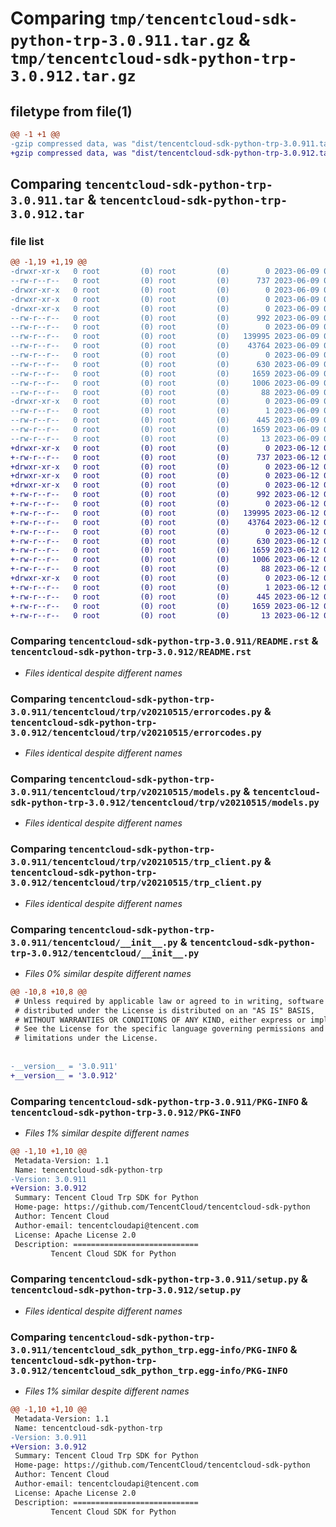 # Comparing `tmp/tencentcloud-sdk-python-trp-3.0.911.tar.gz` & `tmp/tencentcloud-sdk-python-trp-3.0.912.tar.gz`

## filetype from file(1)

```diff
@@ -1 +1 @@
-gzip compressed data, was "dist/tencentcloud-sdk-python-trp-3.0.911.tar", last modified: Fri Jun  9 02:30:25 2023, max compression
+gzip compressed data, was "dist/tencentcloud-sdk-python-trp-3.0.912.tar", last modified: Mon Jun 12 03:15:07 2023, max compression
```

## Comparing `tencentcloud-sdk-python-trp-3.0.911.tar` & `tencentcloud-sdk-python-trp-3.0.912.tar`

### file list

```diff
@@ -1,19 +1,19 @@
-drwxr-xr-x   0 root         (0) root         (0)        0 2023-06-09 02:30:25.000000 tencentcloud-sdk-python-trp-3.0.911/
--rw-r--r--   0 root         (0) root         (0)      737 2023-06-09 02:30:25.000000 tencentcloud-sdk-python-trp-3.0.911/README.rst
-drwxr-xr-x   0 root         (0) root         (0)        0 2023-06-09 02:30:25.000000 tencentcloud-sdk-python-trp-3.0.911/tencentcloud/
-drwxr-xr-x   0 root         (0) root         (0)        0 2023-06-09 02:30:25.000000 tencentcloud-sdk-python-trp-3.0.911/tencentcloud/trp/
-drwxr-xr-x   0 root         (0) root         (0)        0 2023-06-09 02:30:25.000000 tencentcloud-sdk-python-trp-3.0.911/tencentcloud/trp/v20210515/
--rw-r--r--   0 root         (0) root         (0)      992 2023-06-09 02:30:25.000000 tencentcloud-sdk-python-trp-3.0.911/tencentcloud/trp/v20210515/errorcodes.py
--rw-r--r--   0 root         (0) root         (0)        0 2023-06-09 02:30:25.000000 tencentcloud-sdk-python-trp-3.0.911/tencentcloud/trp/v20210515/__init__.py
--rw-r--r--   0 root         (0) root         (0)   139995 2023-06-09 02:30:25.000000 tencentcloud-sdk-python-trp-3.0.911/tencentcloud/trp/v20210515/models.py
--rw-r--r--   0 root         (0) root         (0)    43764 2023-06-09 02:30:25.000000 tencentcloud-sdk-python-trp-3.0.911/tencentcloud/trp/v20210515/trp_client.py
--rw-r--r--   0 root         (0) root         (0)        0 2023-06-09 02:30:25.000000 tencentcloud-sdk-python-trp-3.0.911/tencentcloud/trp/__init__.py
--rw-r--r--   0 root         (0) root         (0)      630 2023-06-09 02:30:25.000000 tencentcloud-sdk-python-trp-3.0.911/tencentcloud/__init__.py
--rw-r--r--   0 root         (0) root         (0)     1659 2023-06-09 02:30:25.000000 tencentcloud-sdk-python-trp-3.0.911/PKG-INFO
--rw-r--r--   0 root         (0) root         (0)     1006 2023-06-09 02:30:25.000000 tencentcloud-sdk-python-trp-3.0.911/setup.py
--rw-r--r--   0 root         (0) root         (0)       88 2023-06-09 02:30:25.000000 tencentcloud-sdk-python-trp-3.0.911/setup.cfg
-drwxr-xr-x   0 root         (0) root         (0)        0 2023-06-09 02:30:25.000000 tencentcloud-sdk-python-trp-3.0.911/tencentcloud_sdk_python_trp.egg-info/
--rw-r--r--   0 root         (0) root         (0)        1 2023-06-09 02:30:25.000000 tencentcloud-sdk-python-trp-3.0.911/tencentcloud_sdk_python_trp.egg-info/dependency_links.txt
--rw-r--r--   0 root         (0) root         (0)      445 2023-06-09 02:30:25.000000 tencentcloud-sdk-python-trp-3.0.911/tencentcloud_sdk_python_trp.egg-info/SOURCES.txt
--rw-r--r--   0 root         (0) root         (0)     1659 2023-06-09 02:30:25.000000 tencentcloud-sdk-python-trp-3.0.911/tencentcloud_sdk_python_trp.egg-info/PKG-INFO
--rw-r--r--   0 root         (0) root         (0)       13 2023-06-09 02:30:25.000000 tencentcloud-sdk-python-trp-3.0.911/tencentcloud_sdk_python_trp.egg-info/top_level.txt
+drwxr-xr-x   0 root         (0) root         (0)        0 2023-06-12 03:15:07.000000 tencentcloud-sdk-python-trp-3.0.912/
+-rw-r--r--   0 root         (0) root         (0)      737 2023-06-12 03:15:07.000000 tencentcloud-sdk-python-trp-3.0.912/README.rst
+drwxr-xr-x   0 root         (0) root         (0)        0 2023-06-12 03:15:07.000000 tencentcloud-sdk-python-trp-3.0.912/tencentcloud/
+drwxr-xr-x   0 root         (0) root         (0)        0 2023-06-12 03:15:07.000000 tencentcloud-sdk-python-trp-3.0.912/tencentcloud/trp/
+drwxr-xr-x   0 root         (0) root         (0)        0 2023-06-12 03:15:07.000000 tencentcloud-sdk-python-trp-3.0.912/tencentcloud/trp/v20210515/
+-rw-r--r--   0 root         (0) root         (0)      992 2023-06-12 03:15:07.000000 tencentcloud-sdk-python-trp-3.0.912/tencentcloud/trp/v20210515/errorcodes.py
+-rw-r--r--   0 root         (0) root         (0)        0 2023-06-12 03:15:07.000000 tencentcloud-sdk-python-trp-3.0.912/tencentcloud/trp/v20210515/__init__.py
+-rw-r--r--   0 root         (0) root         (0)   139995 2023-06-12 03:15:07.000000 tencentcloud-sdk-python-trp-3.0.912/tencentcloud/trp/v20210515/models.py
+-rw-r--r--   0 root         (0) root         (0)    43764 2023-06-12 03:15:07.000000 tencentcloud-sdk-python-trp-3.0.912/tencentcloud/trp/v20210515/trp_client.py
+-rw-r--r--   0 root         (0) root         (0)        0 2023-06-12 03:15:07.000000 tencentcloud-sdk-python-trp-3.0.912/tencentcloud/trp/__init__.py
+-rw-r--r--   0 root         (0) root         (0)      630 2023-06-12 03:15:07.000000 tencentcloud-sdk-python-trp-3.0.912/tencentcloud/__init__.py
+-rw-r--r--   0 root         (0) root         (0)     1659 2023-06-12 03:15:07.000000 tencentcloud-sdk-python-trp-3.0.912/PKG-INFO
+-rw-r--r--   0 root         (0) root         (0)     1006 2023-06-12 03:15:07.000000 tencentcloud-sdk-python-trp-3.0.912/setup.py
+-rw-r--r--   0 root         (0) root         (0)       88 2023-06-12 03:15:07.000000 tencentcloud-sdk-python-trp-3.0.912/setup.cfg
+drwxr-xr-x   0 root         (0) root         (0)        0 2023-06-12 03:15:07.000000 tencentcloud-sdk-python-trp-3.0.912/tencentcloud_sdk_python_trp.egg-info/
+-rw-r--r--   0 root         (0) root         (0)        1 2023-06-12 03:15:07.000000 tencentcloud-sdk-python-trp-3.0.912/tencentcloud_sdk_python_trp.egg-info/dependency_links.txt
+-rw-r--r--   0 root         (0) root         (0)      445 2023-06-12 03:15:07.000000 tencentcloud-sdk-python-trp-3.0.912/tencentcloud_sdk_python_trp.egg-info/SOURCES.txt
+-rw-r--r--   0 root         (0) root         (0)     1659 2023-06-12 03:15:07.000000 tencentcloud-sdk-python-trp-3.0.912/tencentcloud_sdk_python_trp.egg-info/PKG-INFO
+-rw-r--r--   0 root         (0) root         (0)       13 2023-06-12 03:15:07.000000 tencentcloud-sdk-python-trp-3.0.912/tencentcloud_sdk_python_trp.egg-info/top_level.txt
```

### Comparing `tencentcloud-sdk-python-trp-3.0.911/README.rst` & `tencentcloud-sdk-python-trp-3.0.912/README.rst`

 * *Files identical despite different names*

### Comparing `tencentcloud-sdk-python-trp-3.0.911/tencentcloud/trp/v20210515/errorcodes.py` & `tencentcloud-sdk-python-trp-3.0.912/tencentcloud/trp/v20210515/errorcodes.py`

 * *Files identical despite different names*

### Comparing `tencentcloud-sdk-python-trp-3.0.911/tencentcloud/trp/v20210515/models.py` & `tencentcloud-sdk-python-trp-3.0.912/tencentcloud/trp/v20210515/models.py`

 * *Files identical despite different names*

### Comparing `tencentcloud-sdk-python-trp-3.0.911/tencentcloud/trp/v20210515/trp_client.py` & `tencentcloud-sdk-python-trp-3.0.912/tencentcloud/trp/v20210515/trp_client.py`

 * *Files identical despite different names*

### Comparing `tencentcloud-sdk-python-trp-3.0.911/tencentcloud/__init__.py` & `tencentcloud-sdk-python-trp-3.0.912/tencentcloud/__init__.py`

 * *Files 0% similar despite different names*

```diff
@@ -10,8 +10,8 @@
 # Unless required by applicable law or agreed to in writing, software
 # distributed under the License is distributed on an "AS IS" BASIS,
 # WITHOUT WARRANTIES OR CONDITIONS OF ANY KIND, either express or implied.
 # See the License for the specific language governing permissions and
 # limitations under the License.
 
 
-__version__ = '3.0.911'
+__version__ = '3.0.912'
```

### Comparing `tencentcloud-sdk-python-trp-3.0.911/PKG-INFO` & `tencentcloud-sdk-python-trp-3.0.912/PKG-INFO`

 * *Files 1% similar despite different names*

```diff
@@ -1,10 +1,10 @@
 Metadata-Version: 1.1
 Name: tencentcloud-sdk-python-trp
-Version: 3.0.911
+Version: 3.0.912
 Summary: Tencent Cloud Trp SDK for Python
 Home-page: https://github.com/TencentCloud/tencentcloud-sdk-python
 Author: Tencent Cloud
 Author-email: tencentcloudapi@tencent.com
 License: Apache License 2.0
 Description: ============================
         Tencent Cloud SDK for Python
```

### Comparing `tencentcloud-sdk-python-trp-3.0.911/setup.py` & `tencentcloud-sdk-python-trp-3.0.912/setup.py`

 * *Files identical despite different names*

### Comparing `tencentcloud-sdk-python-trp-3.0.911/tencentcloud_sdk_python_trp.egg-info/PKG-INFO` & `tencentcloud-sdk-python-trp-3.0.912/tencentcloud_sdk_python_trp.egg-info/PKG-INFO`

 * *Files 1% similar despite different names*

```diff
@@ -1,10 +1,10 @@
 Metadata-Version: 1.1
 Name: tencentcloud-sdk-python-trp
-Version: 3.0.911
+Version: 3.0.912
 Summary: Tencent Cloud Trp SDK for Python
 Home-page: https://github.com/TencentCloud/tencentcloud-sdk-python
 Author: Tencent Cloud
 Author-email: tencentcloudapi@tencent.com
 License: Apache License 2.0
 Description: ============================
         Tencent Cloud SDK for Python
```

